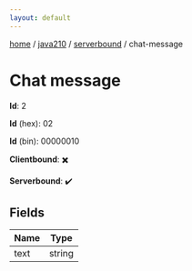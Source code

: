 ```yaml
---
layout: default
---
```


[home](/)  /  [java210](/protocol/java210)  /  [serverbound](/protocol/java210/serverbound)  /  chat-message

# Chat message

**Id**: 2

**Id** (hex): 02

**Id** (bin): 00000010

**Clientbound**: ✖️

**Serverbound**: ✔️

## Fields

Name | Type
---|---
text | string
